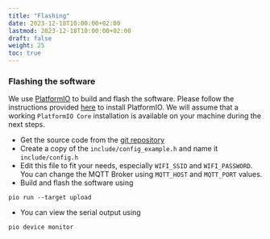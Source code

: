 ```yaml
---
title: "Flashing"
date: 2023-12-18T10:00:00+02:00
lastmod: 2023-12-18T10:00:00+02:00
draft: false
weight: 25
toc: true
---
```

### Flashing the software

We use [PlatformIO](https://platformio.org/) to build and flash the software.
Please follow the instructions provided [here](https://platformio.org/install/integration) to install PlatformIO.
We will assume that a working `PlatformIO Core` installation is available on your machine during the next steps.

- Get the source code from the [git repository](https://gitlab.hs-flensburg.de/teaching/microcontroller-programmierung-wise-23-24/barmband)
- Create a copy of the `include/config_example.h` and name it `include/config.h`
- Edit this file to fit your needs, especially `WIFI_SSID`  and `WIFI_PASSWORD`. You can change the MQTT Broker using `MQTT_HOST` and `MQTT_PORT` values.
- Build and flash the software using
```shell
pio run --target upload
```
- You can view the serial output using
```shell
pio device monitor
```
